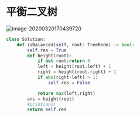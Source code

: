 # 平衡二叉树

![image-20200320170439720](D:\leetcode\二叉树\image-5)

```python
class Solution:
    def isBalanced(self, root: TreeNode) -> bool:
        self.res = True
        def height(root):
            if not root:return 0
            left = height(root.left) + 1
            right = height(root.right) + 1
            if abs(right-left) > 1: 
                self.res = False

            return max(left,right)
        ans = height(root)
        #print(ans)
        return self.res
```

